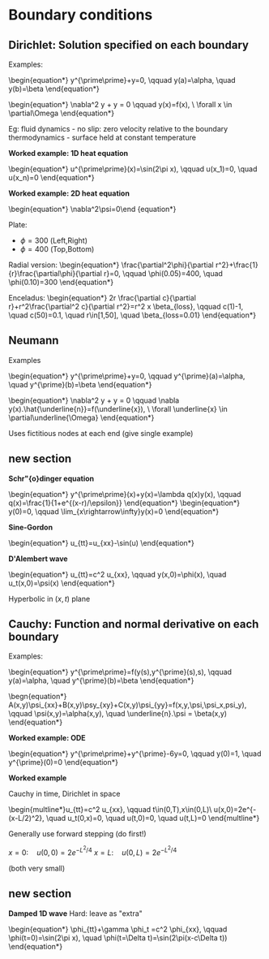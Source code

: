 # Boundary conditions


## Dirichlet: Solution specified on each boundary

Examples:

\begin{equation*}
y^{\prime\prime}+y=0, \qquad y(a)=\alpha, \quad y(b)=\beta
\end{equation*}

\begin{equation*}
\nabla^2 y + y = 0 \qquad y(x)=f(x), \ \forall x \in \partial\Omega
\end{equation*}

Eg:
fluid dynamics - no slip: zero velocity relative to the boundary
thermodynamics - surface held at constant temperature

**Worked example: 1D heat equation**

\begin{equation*}
u^{\prime\prime}(x)=\sin(2\pi x), \qquad u(x_1)=0, \quad u(x_n)=0
\end{equation*}

**Worked example: 2D heat equation**

\begin{equation*}
\nabla^2\psi=0\end
{equation*}

Plate:
* $\phi=300$ (Left,Right)
* $\phi=400$ (Top,Bottom)

Radial version:
\begin{equation*}
\frac{\partial^2\phi}{\partial r^2}+\frac{1}{r}\frac{\partial\phi}{\partial r}=0, \qquad \phi(0.05)=400, \quad \phi(0.10)=300
\end{equation*}

Enceladus:
\begin{equation*}
2r \frac{\partial c}{\partial r}+r^2\frac{\partial^2 c}{\partial r^2}=r^2 x \beta_{loss}, \qquad c(1)-1, \quad c(50)=0.1, \quad r\in[1,50], \quad \beta_{loss=0.01}
\end{equation*}

## Neumann

Examples

\begin{equation*}
y^{\prime\prime}+y=0, \qquad y^{\prime}(a)=\alpha, \quad y^{\prime}(b)=\beta
\end{equation*}

\begin{equation*}
\nabla^2 y + y = 0 \qquad \nabla y(x).\hat{\underline{n}}=f(\underline{x}), \ \forall \underline{x} \in \partial\underline{\Omega}
\end{equation*}

Uses fictitious nodes at each end (give single example)


## new section

**Schr\"{o}dinger equation**

\begin{equation*}
y^{\prime\prime}(x)+y(x)=\lambda q(x)y(x), \qquad q(x)=\frac{1}{1+e^{(x-r)/\epsilon}}
\end{equation*}
\begin{equation*}
y(0)=0, \qquad \lim_{x\rightarrow\infty}y(x)=0
\end{equation*}

**Sine-Gordon**

\begin{equation*}
u_{tt}=u_{xx}-\sin(u)
\end{equation*}


**D'Alembert wave**

\begin{equation*}
u_{tt}=c^2 u_{xx}, \qquad y(x,0)=\phi(x), \quad u_t(x,0)=\psi(x)
\end{equation*}

Hyperbolic in $(x,t)$ plane

## Cauchy: Function and normal derivative on each boundary

Examples:

\begin{equation*}
y^{\prime\prime}=f(y(s),y^{\prime}(s),s), \qquad y(a)=\alpha, \quad y^{\prime}(b)=\beta
\end{equation*}

\begn{equation*}
A(x,y)\psi_{xx}+B(x,y)\psy_{xy}+C(x,y)\psi_{yy}=f(x,y,\psi,\psi_x,psi_y), \qquad \psi(x,y)=\alpha(x,y), \quad \underline{n}.\psi = \beta(x,y)
\end{equation*}

**Worked example: ODE**

\begin{equation*}
y^{\prime\prime}+y^{\prime}-6y=0, \qquad y(0)=1, \quad y^{\prime}(0)=0
\end{equation*}

**Worked example**

Cauchy in time, Dirichlet in space

\begin{multline*}u_{tt}=c^2 u_{xx}, \qquad t\in(0,T),x\in(0,L)\\
u(x,0)=2e^{-(x-L/2)^2}, \quad u_t(0,x)=0, \quad u(t,0)=0, \quad u(t,L)=0
\end{multline*}

Generally use forward stepping (do first!)

$x=0: \quad u(0,0)=2e^{-L^2/4}$
$x=L: \quad u(0,L)=2e^{-L^2/4}$

(both very small)

## new section

**Damped 1D wave**
Hard: leave as "extra"

\begin{equation*}
\phi_{tt}+\gamma \phi_t =c^2 \phi_{xx}, \qquad \phi(t=0)=\sin(2\pi x), \quad \phi(t=\Delta t)=\sin(2\pi(x-c\Delta t))
\end{equation*}
